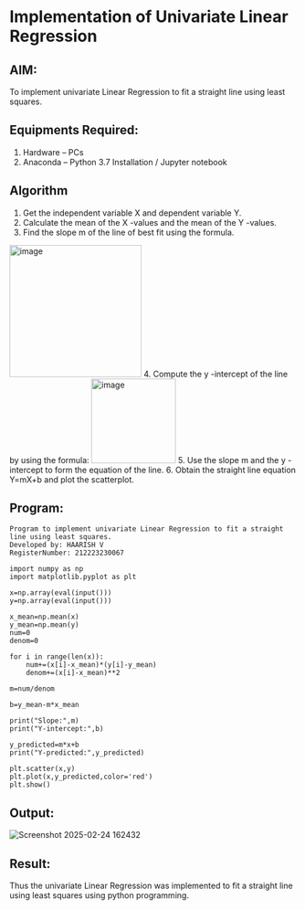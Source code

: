 # Implementation of Univariate Linear Regression
## AIM:
To implement univariate Linear Regression to fit a straight line using least squares.

## Equipments Required:
1. Hardware – PCs
2. Anaconda – Python 3.7 Installation / Jupyter notebook

## Algorithm
1. Get the independent variable X and dependent variable Y.
2. Calculate the mean of the X -values and the mean of the Y -values.
3. Find the slope m of the line of best fit using the formula. 
<img width="231" alt="image" src="https://user-images.githubusercontent.com/93026020/192078527-b3b5ee3e-992f-46c4-865b-3b7ce4ac54ad.png">
4. Compute the y -intercept of the line by using the formula:
<img width="148" alt="image" src="https://user-images.githubusercontent.com/93026020/192078545-79d70b90-7e9d-4b85-9f8b-9d7548a4c5a4.png">
5. Use the slope m and the y -intercept to form the equation of the line.
6. Obtain the straight line equation Y=mX+b and plot the scatterplot.

## Program:
```
Program to implement univariate Linear Regression to fit a straight line using least squares.
Developed by: HAARISH V
RegisterNumber: 212223230067

import numpy as np
import matplotlib.pyplot as plt

x=np.array(eval(input()))
y=np.array(eval(input()))

x_mean=np.mean(x)
y_mean=np.mean(y)
num=0
denom=0

for i in range(len(x)):
    num+=(x[i]-x_mean)*(y[i]-y_mean)
    denom+=(x[i]-x_mean)**2
    
m=num/denom

b=y_mean-m*x_mean

print("Slope:",m)
print("Y-intercept:",b)

y_predicted=m*x+b
print("Y-predicted:",y_predicted)

plt.scatter(x,y)
plt.plot(x,y_predicted,color='red')
plt.show() 
```

## Output:
![Screenshot 2025-02-24 162432](https://github.com/user-attachments/assets/db60b591-f435-47ee-993b-fc48f5441f23)



## Result:
Thus the univariate Linear Regression was implemented to fit a straight line using least squares using python programming.
